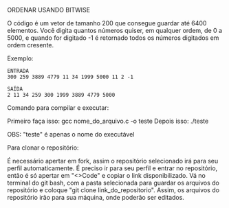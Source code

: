 ORDENAR USANDO BITWISE

O código é um vetor de tamanho 200 que consegue guardar até 6400 elementos. Você digita quantos números quiser, em qualquer ordem, de 0 a 5000, e quando for digitado -1 é retornado todos os números digitados em ordem cresente.

Exemplo:

    ENTRADA
    300 259 3889 4779 11 34 1999 5000 11 2 -1

    SAÍDA
    2 11 34 259 300 1999 3889 4779 5000

Comando para compilar e executar:

Primeiro faça  isso: gcc nome_do_arquivo.c -o teste
Depois isso: ./teste 

OBS: "teste" é apenas o nome do executável

Para clonar o repositório:

É necessário apertar em fork, assim o repositório selecionado irá para seu perfil automaticamente. É preciso ir para seu perfil e entrar no repositório, então é só apertar em "<>Code" e copiar o link disponibilizado. Vá no terminal do git bash, com a pasta selecionada para guardar os arquivos do repositório e coloque "git clone link_do_repositorio". 
Assim, os arquivos do repositório irão para sua máquina, onde poderão ser editados.  

